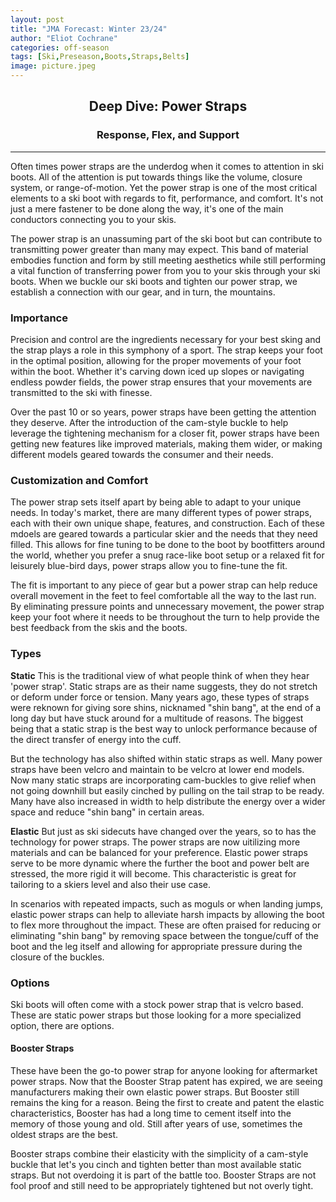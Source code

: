 ```yaml
---
layout: post
title: "JMA Forecast: Winter 23/24"
author: "Eliot Cochrane"
categories: off-season
tags: [Ski,Preseason,Boots,Straps,Belts]
image: picture.jpeg
---
```


## <center>Deep Dive: Power Straps</center>
### <center>Response, Flex, and Support</center>

***

Often times power straps are the underdog when it comes to attention in ski boots. All of the attention is put towards things like the volume, closure system, or range-of-motion. Yet the power strap is one of the most critical elements to a ski boot with regards to fit, performance, and comfort. It's not just a mere fastener to be done along the way, it's one of the main conductors connecting you to your skis.

The power strap is an unassuming part of the ski boot but can contribute to transmitting power greater than many may expect. This band of material embodies function and form by still meeting aesthetics while still performing a vital function of transferring power from you to your skis through your ski boots. When we buckle our ski boots and tighten our power strap, we establish a connection with our gear, and in turn, the mountains.

### Importance

Precision and control are the ingredients necessary for your best sking and the strap plays a role in this symphony of a sport. The strap keeps your foot in the optimal position, allowing for the proper movements of your foot within the boot. Whether it's carving down iced up slopes or navigating endless powder fields, the power strap ensures that your movements are transmitted to the ski with finesse. 

Over the past 10 or so years, power straps have been getting the attention they deserve. After the introduction of the cam-style buckle to help leverage the tightening mechanism for a closer fit, power straps have been getting new features like improved materials, making them wider, or making different models geared towards the consumer and their needs.

### Customization and Comfort

The power strap sets itself apart by being able to adapt to your unique needs. In today's market, there are many different types of power straps, each with their own unique shape, features, and construction. Each of these mdoels are geared towards a particular skier and the needs that they need filled. This allows for fine tuning to be done to the boot by bootfitters around the world, whether you prefer a snug race-like boot setup or a relaxed fit for leisurely blue-bird days, power straps allow you to fine-tune the fit.

The fit is important to any piece of gear but a power strap can help reduce overall movement in the feet to feel comfortable all the way to the last run. By eliminating pressure points and unnecessary movement, the power strap keep your foot where it needs to be throughout the turn to help provide the best feedback from the skis and the boots. 

### Types

**Static**
This is the traditional view of what people think of when they hear 'power strap'. Static straps are as their name suggests, they do not stretch or deform under force or tension. Many years ago, these types of straps were reknown for giving sore shins, nicknamed "shin bang", at the end of a long day but have stuck around for a multitude of reasons. The biggest being that a static strap is the best way to unlock performance because of the direct transfer of energy into the cuff.

But the technology has also shifted within static straps as well. Many power straps have been velcro and maintain to be velcro at lower end models. Now many static straps are incorporating cam-buckles to give relief when not going downhill but easily cinched by pulling on the tail strap to be ready. Many have also increased in width to help distribute the energy over a wider space and reduce "shin bang" in certain areas.

**Elastic**
But just as ski sidecuts have changed over the years, so to has the technology for power straps. The power straps are now uitilizing more materials and can be balanced for your preference. Elastic power straps serve to be more dynamic where the further the boot and power belt are stressed, the more rigid it will become. This characteristic is great for tailoring to a skiers level and also their use case.

In scenarios with repeated impacts, such as moguls or when landing jumps, elastic power straps can help to alleviate harsh impacts by allowing the boot to flex more throughout the impact. These are often praised for reducing or eliminating "shin bang" by removing space between the tongue/cuff of the boot and the leg itself and allowing for appropriate pressure during the closure of the buckles.

### Options

Ski boots will often come with a stock power strap that is velcro based. These are static power straps but those looking for a more specialized option, there are options.

#### Booster Straps

These have been the go-to power strap for anyone looking for aftermarket power straps. Now that the Booster Strap patent has expired, we are seeing manufacturers making their own elastic power straps. But Booster still remains the king for a reason. Being the first to create and patent the elastic characteristics, Booster has had a long time to cement itself into the memory of those young and old. Still after years of use, sometimes the oldest straps are the best.

Booster straps combine their elasticity with the simplicity of a cam-style buckle that let's you cinch and tighten better than most available static straps. But not overdoing it is part of the battle too. Booster Straps are not fool proof and still need to be appropriately tightened but not overly tight.
